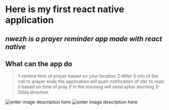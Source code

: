 # Here is my first react native application
## *nwezh is a prayer reminder app made with react native*



## **What can the app do**

> 1-remind time of prayer based on your location
> 2-After 5 min of the call to prayer ends the application will push notification of zikr to read it based on time of
pray if in the morning will send azkar morning
> 3-Qibla direction
>

![enter image description here](assets/nwezh1.PNG) ![enter image description here](assets/nwezh1.PNG)